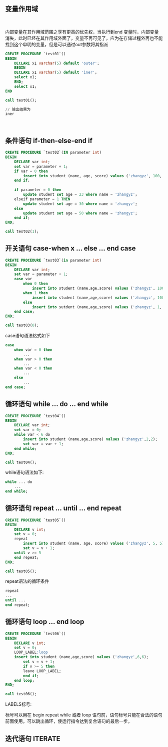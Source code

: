 
## 变量作用域

<br/>

内部变量在其作用域范围之享有更高的优先权，当执行到end 变量时，内部变量消失，此时已经在其作用域外面了，变量不再可见了，应为在存储过程外再也不能找到这个申明的变量，但是可以通过out参数将其指派

```sql
CREATE PROCEDURE `test01`()
BEGIN
    DECLARE x1 varchar(5) default 'outer';
    BEGIN
	DECLARE x1 varchar(5) default 'iner';
	select x1;
    END;
    select x1;
END

call test01();

// 输出结果为
iner
```

<br/>

## 条件语句 if-then-else-end if

```sql
CREATE PROCEDURE `test02`(IN parameter int)
BEGIN
    DECLARE var int;
    set var = parameter + 1;
    if var = 0 then
        insert into student (name, age, score) values ('zhangyz', 100, 100);
    end if;
    
    if parameter = 0 then
        update student set age = 23 where name = 'zhangyz';
    elseif parameter = 1 THEN
        update student set age = 30 where name = 'zhangyz';
    else 
        update student set age = 50 where name = 'zhangyz';
    end if;
END;

call test02(1);
```

## 开关语句 case-when x ... else ... end case

```sql
CREATE PROCEDURE `test03`(in parameter int)
BEGIN
    DECLARE var int;
    set var = parameter + 1;
    case var
        when 0 then 
            insert into student (name,age,score) values ('zhangyz', 100, 100);
        when 1 then 
            insert into student (name,age,score) values ('zhangyz', 100, 100);
        else
            insert into sutdent (name,age,score) values ('zhangyz', 1, 1);
    end case;
END;

call test03(0);
```

case语句语法格式如下

```sql
case
    when var = 0 then
        ...
    when var > 0 then
        ...
    when var < 0 then
        ...
    else
        ...
end case;
```

## 循环语句 while ... do ... end while

```sql
CREATE PROCEDURE `test04`()
BEGIN
    DECLARE var int;
    set var = 0;
    while var < 6 do
        insert into student (name,age,score) values ('zhangyz',2,2);
        set var = var + 1;
    end while;
END;

call test04();
```

while语句语法如下:

```sql
while ... do
    ...
end while;
```

## 循环语句 repeat ... until ... end repeat

```sql
CREATE PROCEDURE `test05`()
BEGIN
    DECLARE v int;
    set v = 0;
    repeat 
        insert into student (name, age, score) values ('zhangyz', 5, 5);
        set v = v + 1;
    until v >= 5
    end repeat;
END;

call test05();
```

repeat语法的循环条件

```sql
repeat
...
until ...
end repeat;
```

## 循环语句 loop ... end loop

```sql
CREATE PROCEDURE `test06`()
BEGIN
    DECLARE v int;
    set v = 0;
    LOOP_LABEL:loop 
	insert into student (name,age,score) values ('zhangyz',6,6);
        set v = v + 1;
        if v >= 5 then 
	    leave LOOP_LABEL;
        end if;
    end loop;
END;

call test06();
```

LABELS标号:

标号可以用在 begin repeat while 或者 loop 语句前，语句标号只能在合法的语句前面使用。可以跳出循环，使运行指令达到复合语句的最后一步。

## 迭代语句 ITERATE
